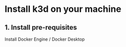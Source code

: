 # Install k3d on your machine

## 1. Install pre-requisites
Install Docker Engine / Docker Desktop

